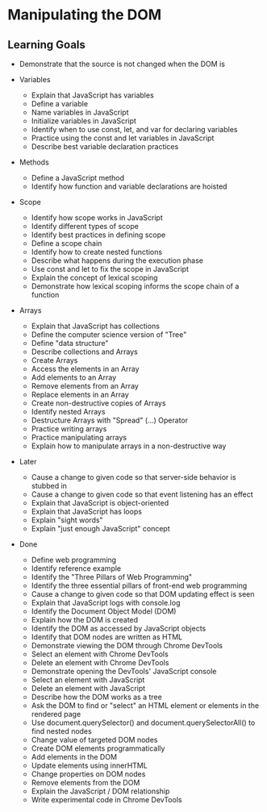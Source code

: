 # Manipulating the DOM

## Learning Goals

* Demonstrate that the source is not changed when the DOM is

* Variables
  * Explain that JavaScript has variables
  * Define a variable
  * Name variables in JavaScript
  * Initialize variables in JavaScript
  * Identify when to use const, let, and var for declaring variables
  * Practice using the const and let variables in JavaScript
  * Describe best variable declaration practices
* Methods
  * Define a JavaScript method
  * Identify how function and variable declarations are hoisted
* Scope
  * Identify how scope works in JavaScript
  * Identify different types of scope
  * Identify best practices in defining scope
  * Define a scope chain
  * Identify how to create nested functions
  * Describe what happens during the execution phase
  * Use const and let to fix the scope in JavaScript
  * Explain the concept of lexical scoping
  * Demonstrate how lexical scoping informs the scope chain of a function
* Arrays
  * Explain that JavaScript has collections
  * Define the computer science version of "Tree"
  * Define "data structure"
  * Describe collections and Arrays
  * Create Arrays
  * Access the elements in an Array
  * Add elements to an Array
  * Remove elements from an Array
  * Replace elements in an Array
  * Create non-destructive copies of Arrays
  * Identify nested Arrays
  * Destructure Arrays with "Spread" (...) Operator
  * Practice writing arrays
  * Practice manipulating arrays
  * Explain how to manipulate arrays in a non-destructive way
* Later
  * Cause a change to given code so that server-side behavior is stubbed in
  * Cause a change to given code so that event listening has an effect
  * Explain that JavaScript is object-oriented
  * Explain that JavaScript has loops
  * Explain "sight words"
  * Explain "just enough JavaScript" concept
* Done
  * Define web programming
  * Identify reference example
  * Identify the "Three Pillars of Web Programming"
  * Identify the three essential pillars of front-end web programming
  * Cause a change to given code so that DOM updating effect is seen
  * Explain that JavaScript logs with console.log
  * Identify the Document Object Model (DOM)
  * Explain how the DOM is created
  * Identify the DOM as accessed by JavaScript objects
  * Identify that DOM nodes are written as HTML
  * Demonstrate viewing the DOM through Chrome DevTools
  * Select an element with Chrome DevTools
  * Delete an element with Chrome DevTools
  * Demonstrate opening the DevTools' JavaScript console
  * Select an element with JavaScript
  * Delete an element with JavaScript
  * Describe how the DOM works as a tree
  * Ask the DOM to find or "select" an HTML element or elements in the rendered page
  * Use document.querySelector() and document.querySelectorAll() to find nested nodes
  * Change value of targeted DOM nodes
  * Create DOM elements programmatically
  * Add elements in the DOM
  * Update elements using innerHTML
  * Change properties on DOM nodes
  * Remove elements from the DOM
  * Explain the JavaScript / DOM relationship
  * Write experimental code in Chrome DevTools
